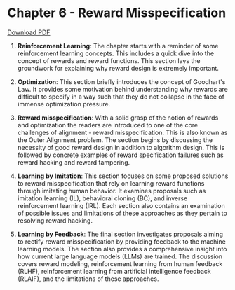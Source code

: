 # Chapter 6 - Reward Misspecification

<a href="../../pdfs/chapter_6.pdf" class="pdf-button" download>Download PDF</a>

1. **Reinforcement Learning**: The chapter starts with a reminder of some reinforcement learning concepts. This includes a quick dive into the concept of rewards and reward functions. This section lays the groundwork for explaining why reward design is extremely important.

2. **Optimization**: This section briefly introduces the concept of Goodhart's Law. It provides some motivation behind understanding why rewards are difficult to specify in a way such that they do not collapse in the face of immense optimization pressure.

3. **Reward misspecification**: With a solid grasp of the notion of rewards and optimization the readers are introduced to one of the core challenges of alignment - reward misspecification. This is also known as the Outer Alignment problem. The section begins by discussing the necessity of good reward design in addition to algorithm design. This is followed by concrete examples of reward specification failures such as reward hacking and reward tampering.

4. **Learning by Imitation**: This section focuses on some proposed solutions to reward misspecification that rely on learning reward functions through imitating human behavior. It examines proposals such as imitation learning (IL), behavioral cloning (BC), and inverse reinforcement learning (IRL). Each section also contains an examination of possible issues and limitations of these approaches as they pertain to resolving reward hacking.

5. **Learning by Feedback**: The final section investigates proposals aiming to rectify reward misspecification by providing feedback to the machine learning models. The section also provides a comprehensive insight into how current large language models (LLMs) are trained. The discussion covers reward modeling, reinforcement learning from human feedback (RLHF), reinforcement learning from artificial intelligence feedback (RLAIF), and the limitations of these approaches.
